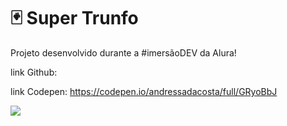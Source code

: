 # 🃏 Super Trunfo

Projeto desenvolvido durante a #imersãoDEV da Alura!

link Github: 

link Codepen: https://codepen.io/andressadacosta/full/GRyoBbJ

<img src="https://github.com/AndressaDaCosta/super-trunfo/blob/main/img/Captura%20de%20Tela%202022-04-01%20a%CC%80s%2019.12.20.png?raw=true">
